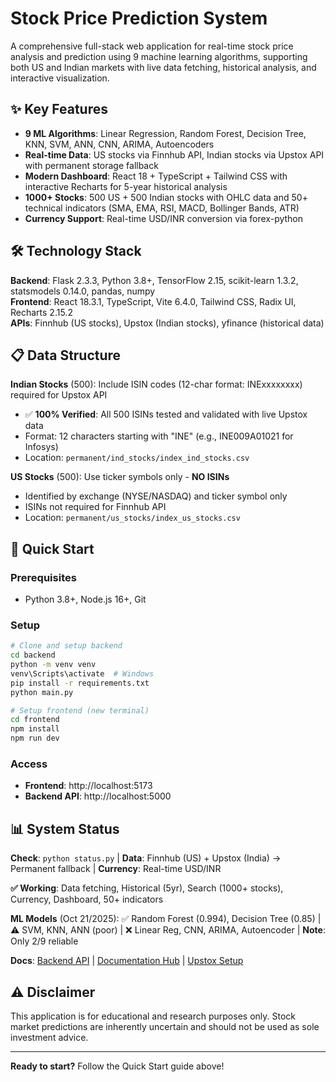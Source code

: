 # Stock Price Prediction System

A comprehensive full-stack web application for real-time stock price analysis and prediction using 9 machine learning algorithms, supporting both US and Indian markets with live data fetching, historical analysis, and interactive visualization.

## ✨ Key Features

- **9 ML Algorithms**: Linear Regression, Random Forest, Decision Tree, KNN, SVM, ANN, CNN, ARIMA, Autoencoders
- **Real-time Data**: US stocks via Finnhub API, Indian stocks via Upstox API with permanent storage fallback
- **Modern Dashboard**: React 18 + TypeScript + Tailwind CSS with interactive Recharts for 5-year historical analysis
- **1000+ Stocks**: 500 US + 500 Indian stocks with OHLC data and 50+ technical indicators (SMA, EMA, RSI, MACD, Bollinger Bands, ATR)
- **Currency Support**: Real-time USD/INR conversion via forex-python

## 🛠️ Technology Stack

**Backend**: Flask 2.3.3, Python 3.8+, TensorFlow 2.15, scikit-learn 1.3.2, statsmodels 0.14.0, pandas, numpy  
**Frontend**: React 18.3.1, TypeScript, Vite 6.4.0, Tailwind CSS, Radix UI, Recharts 2.15.2  
**APIs**: Finnhub (US stocks), Upstox (Indian stocks), yfinance (historical data)

## 📋 Data Structure

**Indian Stocks** (500): Include ISIN codes (12-char format: INExxxxxxxx) required for Upstox API
- ✅ **100% Verified**: All 500 ISINs tested and validated with live Upstox data
- Format: 12 characters starting with "INE" (e.g., INE009A01021 for Infosys)
- Location: `permanent/ind_stocks/index_ind_stocks.csv`

**US Stocks** (500): Use ticker symbols only - **NO ISINs**
- Identified by exchange (NYSE/NASDAQ) and ticker symbol only
- ISINs not required for Finnhub API
- Location: `permanent/us_stocks/index_us_stocks.csv`

## 🚀 Quick Start

### Prerequisites
- Python 3.8+, Node.js 16+, Git

### Setup
```bash
# Clone and setup backend
cd backend
python -m venv venv
venv\Scripts\activate  # Windows
pip install -r requirements.txt
python main.py

# Setup frontend (new terminal)
cd frontend
npm install
npm run dev
```

### Access
- **Frontend**: http://localhost:5173
- **Backend API**: http://localhost:5000

## 📊 System Status

**Check**: `python status.py` | **Data**: Finnhub (US) + Upstox (India) → Permanent fallback | **Currency**: Real-time USD/INR

**✅ Working**: Data fetching, Historical (5yr), Search (1000+ stocks), Currency, Dashboard, 50+ indicators

**ML Models** (Oct 21/2025): ✅ Random Forest (0.994), Decision Tree (0.85) | ⚠️ SVM, KNN, ANN (poor) | ❌ Linear Reg, CNN, ARIMA, Autoencoder | **Note**: Only 2/9 reliable

**Docs**: [Backend API](backend/README.md) | [Documentation Hub](documentation/README.md) | [Upstox Setup](documentation/UPSTOX_INTEGRATION.md)

## ⚠️ Disclaimer

This application is for educational and research purposes only. Stock market predictions are inherently uncertain and should not be used as sole investment advice.

---

**Ready to start?** Follow the Quick Start guide above!
